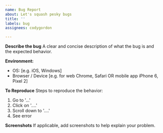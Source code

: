 ```yaml
---
name: Bug Report
about: Let's squash pesky bugs
title: ''
labels: bug
assignees: codygordon

---
```


<!--  Hi! Thanks for submitting a bug report.

      1. Please write a clear and succinct title that sums up the bug.
     
      2. Select a platform label over there (either HQ or Clipboard) 👉

      3. Do your best to be as detailed as possible in the fields below, 
         but don't overhtink it. I'll reach out if anything is unclear.

       - Cody 
-->

**Describe the bug**
A clear and concise description of what the bug is and the expected behavior.

**Environment:**
 - OS: [e.g. iOS, Windows]
 - Browser / Device [e.g. for web Chrome, Safari OR mobile app iPhone 6, Pixel 2]

**To Reproduce**
Steps to reproduce the behavior:
1. Go to '...'
2. Click on '....'
3. Scroll down to '....'
4. See error

**Screenshots**
If applicable, add screenshots to help explain your problem.
